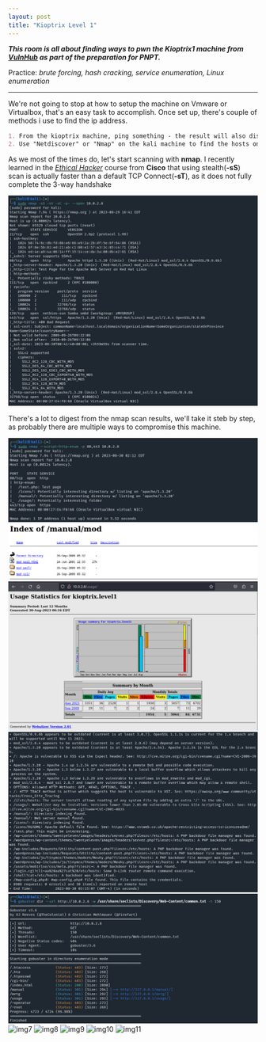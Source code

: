 ```yaml
---
layout: post
title: "Kioptrix Level 1"
---
```




***This room is all about finding ways to pwn the Kioptrix1 machine from [VulnHub](https://www.vulnhub.com/entry/kioptrix-level-1-1,22/) as part of the preparation for PNPT.***

  Practice: *brute forcing, hash cracking, service enumeration, Linux enumeration* 

---------------------


We're not going to stop at how to setup the machine on Vmware or Virtualbox, that's an easy task to accomplish. Once set up, there's couple of methods i use to find the ip address. 
```markdown 
1. From the kioptrix machine, ping something - the result will also display the local machine IP.
2. Use "Netdiscover" or "Nmap" on the kali machine to find the hosts on the local network and determine which one is Kioptrix. 
``` 
As we most of the times do, let's start scanning with **nmap**.   I recently learned in the [*Ethical Hacker*](https://skillsforall.com/course/ethical-hacker?courseLang=en-US) course from **Cisco** that using stealth(**-sS**) scan is actually faster than a default TCP Connect(**-sT**), as it does not fully complete the 3-way handshake

![img1](/assets/images/kioptrix1/img1.png)

There's a lot to digest from the nmap scan results, we'll take it steb by step, as probably there are multiple ways to compromise this machine.


![img2](/assets/images/kioptrix1/img2.png)
![img3](/assets/images/kioptrix1/img3.png)
![img4](/assets/images/kioptrix1/img4.png)
![img5](/assets/images/kioptrix1/img5.png)
![img6](/assets/images/kioptrix1/img6.png)
![img7](/assets/images/kioptrix1/img7.png)
![img8](/assets/images/kioptrix1/img8.png)
![img9](/assets/images/kioptrix1/img9.png)
![img10](/assets/images/kioptrix1/img10.png)
![img11](/assets/images/kioptrix1/img11.png)